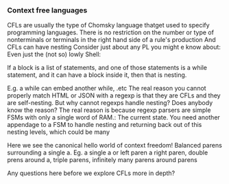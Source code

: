 ### Context free languages

CFLs are usually the type of Chomsky language thatget used to specify programming languages.
There is no restriction on  the number or type of nonterminals or terminals in the right hand side of a rule's production
And CFLs can have nesting
Consider just about any PL you might e know about: Even just the (not so) lowly Shell:


If a block is a list of statements, and one of those statements is a while statement, and it can have a block inside it, then that is nesting.

E.g. a while can embed another while, .etc
The real reason you cannot properly match HTML or JSON with a regexp is that they are CFLs and they are self-nesting.
But why cannot regexps handle nesting?
Does anybody know the reason?
The real reason is because regexp parsers are simple FSMs with only a single word of RAM.: The current state.
You need another appendage to a FSM to handle nesting and returning back out of this nesting levels, which could be many


Here we see the canonical hello world of context freedom!
Balanced parens surrounding a single a.
Eg. a single a or left paren a right paren, double prens around a, triple parens, infinitely many parens around parens

Any questions here before we explore CFLs more in depth?